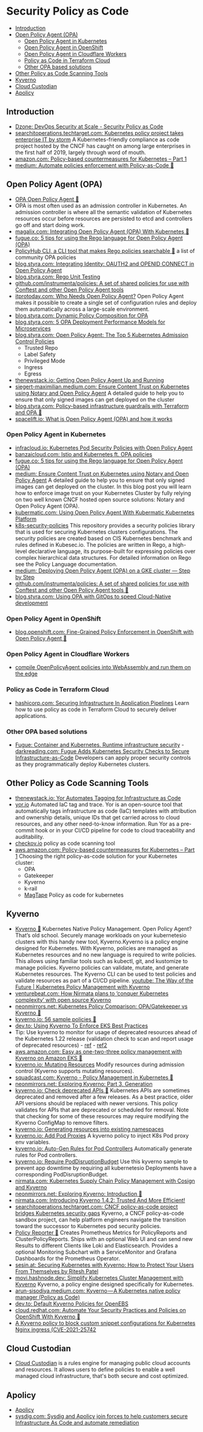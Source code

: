 # Security Policy as Code 
- [Introduction](#introduction)
- [Open Policy Agent (OPA)](#open-policy-agent-opa)
    - [Open Policy Agent in Kubernetes](#open-policy-agent-in-kubernetes)
    - [Open Policy Agent in OpenShift](#open-policy-agent-in-openshift)
    - [Open Policy Agent in Cloudflare Workers](#open-policy-agent-in-cloudflare-workers)
    - [Policy as Code in Terraform Cloud](#policy-as-code-in-terraform-cloud)
    - [Other OPA based solutions](#other-opa-based-solutions)
- [Other Policy as Code Scanning Tools](#other-policy-as-code-scanning-tools)
- [Kyverno](#kyverno)
- [Cloud Custodian](#cloud-custodian)
- [Apolicy](#apolicy)

## Introduction
- [Dzone: DevOps Security at Scale - Security Policy as Code](https://dzone.com/articles/devops-security-at-scale)
- [searchitoperations.techtarget.com: Kubernetes policy project takes enterprise IT by storm](https://searchitoperations.techtarget.com/news/252467102/Kubernetes-policy-project-takes-enterprise-IT-by-storm) A Kubernetes-friendly compliance as code project hosted by the CNCF has caught on among large enterprises in the first half of 2019, largely through word of mouth.
- [amazon.com: Policy-based countermeasures for Kubernetes – Part 1](https://aws.amazon.com/blogs/containers/policy-based-countermeasures-for-kubernetes-part-1/)
- [medium: Automate policies enforcement with Policy-as-Code 🌟](https://medium.com/airwalk/automate-policies-enforcement-with-policy-as-code-2f20aac9e2b0)

## Open Policy Agent (OPA)
- [OPA Open Policy Agent 🌟](https://www.openpolicyagent.org/) 
- OPA is most often used as an admission controller in Kubernetes. An admission controller is where all the semantic validation of Kubernetes resources occur before resources are persisted to etcd and controllers go off and start doing work.
- [magalix.com: Integrating Open Policy Agent (OPA) With Kubernetes 🌟](https://www.magalix.com/blog/integrating-open-policy-agent-opa-with-kubernetes-a-deep-dive-tutorial)
- [fugue.co: 5 tips for using the Rego language for Open Policy Agent (OPA)](https://www.fugue.co/blog/5-tips-for-using-the-rego-language-for-open-policy-agent-opa)
- [PolicyHub CLI, a CLI tool that makes Rego policies searchable 🌟](https://github.com/policy-hub/policy-hub-cli) a list of community OPA policies
- [blog.styra.com: Integrating Identity: OAUTH2 and OPENID CONNECT in Open Policy Agent](https://blog.styra.com/blog/integrating-identity-oauth2-and-openid-connect-in-open-policy-agent)
- [blog.styra.com: Rego Unit Testing](https://blog.styra.com/blog/rego-unit-testing)
- [github.com/instrumenta/policies: A set of shared policies for use with Conftest and other Open Policy Agent tools](https://github.com/instrumenta/policies)
- [itprotoday.com: Who Needs Open Policy Agent?](https://www.itprotoday.com/devops-and-software-development/who-needs-open-policy-agent) Open Policy Agent makes it possible to create a single set of configuration rules and deploy them automatically across a large-scale environment.
- [blog.styra.com: Dynamic Policy Composition for OPA](https://blog.styra.com/blog/dynamic-policy-composition-for-opa)
- [blog.styra.com: 5 OPA Deployment Performance Models for Microservices](https://blog.styra.com/blog/5-opa-deployment-performance-models-for-microservices)
- [blog.styra.com: Open Policy Agent: The Top 5 Kubernetes Admission Control Policies](https://blog.styra.com/blog/open-policy-agent-the-top-5-kubernetes-admission-control-policies) 
    - Trusted Repo
    - Label Safety
    - Privileged Mode
    - Ingress
    - Egress
- [thenewstack.io: Getting Open Policy Agent Up and Running](https://thenewstack.io/getting-open-policy-agent-up-and-running/)
- [siegert-maximilian.medium.com: Ensure Content Trust on Kubernetes using Notary and Open Policy Agent](https://siegert-maximilian.medium.com/ensure-content-trust-on-kubernetes-using-notary-and-open-policy-agent-485ab3a9423c) A detailed guide to help you to ensure that only signed images can get deployed on the cluster
- [blog.styra.com: Policy-based infrastructure guardrails with Terraform and OPA 🌟](https://blog.styra.com/blog/policy-based-infrastructure-guardrails-with-terraform-and-opa)
- [spacelift.io: What is Open Policy Agent (OPA) and how it works](https://spacelift.io/blog/what-is-open-policy-agent-and-how-it-works)

### Open Policy Agent in Kubernetes
- [infracloud.io: Kubernetes Pod Security Policies with Open Policy Agent](https://www.infracloud.io/kubernetes-pod-security-policies-opa/)
- [banzaicloud.com: Istio and Kubernetes ft. OPA policies](https://banzaicloud.com/blog/istio-opa/)
- [fugue.co: 5 tips for using the Rego language for Open Policy Agent (OPA)](https://www.fugue.co/blog/5-tips-for-using-the-rego-language-for-open-policy-agent-opa)
- [medium: Ensure Content Trust on Kubernetes using Notary and Open Policy Agent](https://medium.com/@siegert.maximilian/ensure-content-trust-on-kubernetes-using-notary-and-open-policy-agent-485ab3a9423c) A detailed guide to help you to ensure that only signed images can get deployed on the cluster. In this blog post you will learn how to enforce image trust on your Kubernetes Cluster by fully relying on two well known CNCF hosted open source solutions: Notary and Open Policy Agent (OPA).
- [kubermatic.com: Using Open Policy Agent With Kubermatic Kubernetes Platform](https://www.kubermatic.com/blog/using-open-policy-agent-with-kubermatic/)
- [k8s-security-policies](https://github.com/raspbernetes/k8s-security-policies) This repository provides a security policies library that is used for securing Kubernetes clusters configurations. The security policies are created based on CIS Kubernetes benchmark and rules defined in Kubesec.io. The policies are written in Rego, a high-level declarative language, its purpose-built for expressing policies over complex hierarchical data structures. For detailed information on Rego see the Policy Language documentation.
- [medium: Deploying Open Policy Agent (OPA) on a GKE cluster — Step by Step](https://medium.com/linkbynet/deploying-opa-on-a-gke-cluster-da4d3d77812c)
- [github.com/instrumenta/policies: A set of shared policies for use with Conftest and other Open Policy Agent tools 🌟](https://github.com/instrumenta/policies)
- [blog.styra.com: Using OPA with GitOps to speed Cloud-Native development](https://blog.styra.com/blog/using-opa-with-gitops-to-speed-cloud-native-development)

### Open Policy Agent in OpenShift
- [blog.openshift.com: Fine-Grained Policy Enforcement in OpenShift with Open Policy Agent 🌟](https://blog.openshift.com/fine-grained-policy-enforcement-in-openshift-with-open-policy-agent/)

### Open Policy Agent in Cloudflare Workers
* [compile OpenPolicyAgent policies into WebAssembly and run them on the edge](https://github.com/open-policy-agent/contrib/tree/master/wasm/cloudflare-worker)

### Policy as Code in Terraform Cloud
- [hashicorp.com: Securing Infrastructure In Application Pipelines](https://www.hashicorp.com/resources/securing-infrastructure-in-application-pipelines/) Learn how to use policy as code in Terraform Cloud to securely deliver applications.

### Other OPA based solutions
- [Fugue: Container and Kubernetes. Runtime infrastructure security](https://www.fugue.co/container-kubernetes) - [darkreading.com: Fugue Adds Kubernetes Security Checks to Secure Infrastructure-as-Code](https://www.darkreading.com/dr-tech/fugue-adds-kubernetes-security-checks-to-secure-infrastructure-as-code) Developers can apply proper security controls as they programmatically deploy Kubernetes clusters.

## Other Policy as Code Scanning Tools
- [thenewstack.io: Yor Automates Tagging for Infrastructure as Code](https://thenewstack.io/yor-automates-tagging-for-infrastructure-as-code/)
- [yor.io](https://yor.io/) Automated IaC tag and trace. Yor is an open-source tool that automatically tags infrastructure as code (IaC) templates with attribution and ownership details, unique IDs that get carried across to cloud resources, and any other need-to-know information. Run Yor as a pre-commit hook or in your CI/CD pipeline for code to cloud traceability and auditability.
- [checkov.io](https://www.checkov.io/) policy as code scanning tool
- [aws.amazon.com: Policy-based countermeasures for Kubernetes – Part 1](https://aws.amazon.com/es/blogs/containers/policy-based-countermeasures-for-kubernetes-part-1/) Choosing the right policy-as-code solution for your Kubernetes cluster:
    - OPA
    - Gatekeeper
    - Kyverno
    - k-rail
    - [MagTape](https://github.com/tmobile/magtape) Policy as code for kubernetes

## Kyverno
- [Kyverno 🌟](https://kyverno.io/) Kubernetes Native Policy Management. Open Policy Agent? That’s old school. Securely manage workloads on your kubernetesio clusters with this handy new tool, Kyverno.Kyverno is a policy engine designed for Kubernetes. With Kyverno, policies are managed as Kubernetes resources and no new language is required to write policies. This allows using familiar tools such as kubectl, git, and kustomize to manage policies. Kyverno policies can validate, mutate, and generate Kubernetes resources. The Kyverno CLI can be used to test policies and validate resources as part of a CI/CD pipeline. [youtube: The Way of the Future | Kubernetes Policy Management with Kyverno](https://www.youtube.com/watch?v=8fgrjBnxqi0&t=270s&ab_channel=AppSecEngineer)
- [venturebeat.com: How Nirmata plans to ‘conquer Kubernetes complexity’ with open source Kyverno](https://venturebeat.com/2021/08/10/how-nirmata-plans-to-conquer-kubernetes-complexity-with-open-source-kyverno/)
- [neonmirrors.net: Kubernetes Policy Comparison: OPA/Gatekeeper vs Kyverno 🌟](https://neonmirrors.net/post/2021-02/kubernetes-policy-comparison-opa-gatekeeper-vs-kyverno/)
- [kyverno.io: 56 sample policies 🌟](https://kyverno.io/policies/)
- [dev.to: Using Kyverno To Enforce EKS Best Practices](https://dev.to/rinkiyakedad/using-kyverno-to-enforce-eks-best-practices-cad)
- Tip: Use kyverno to monitor for usage of deprecated resources ahead of the Kubernetes 1.22 release (validation check to scan and report usage of deprecated resources) - [ref](https://github.com/kyverno/policies/issues/80#issuecomment-882332198) - [ref2](https://twitter.com/Marcus_Noble_/status/1417007780888825856)
- [aws.amazon.com: Easy as one-two-three policy management with Kyverno on Amazon EKS 🌟](https://aws.amazon.com/blogs/containers/easy-as-one-two-three-policy-management-with-kyverno-on-amazon-eks/)
- [kyverno.io: Mutating Resources](https://kyverno.io/docs/writing-policies/mutate/) Modify resources during admission control (Kyverno supports mutating resources).
- [squadcast.com: Kyverno - Policy Management in Kubernetes 🌟](https://www.squadcast.com/blog/kyverno-policy-management-in-kubernetes)
- [neonmirrors.net: Exploring Kyverno: Part 3, Generation](https://neonmirrors.net/post/2020-12/exploring-kyverno-part3/)
- [kyverno.io: Check deprecated APIs 🌟](https://kyverno.io/policies/best-practices/check_deprecated_apis/) Kubernetes APIs are sometimes deprecated and removed after a few releases. As a best practice, older API versions should be replaced with newer versions. This policy validates for APIs that are deprecated or scheduled for removal. Note that checking for some of these resources may require modifying the Kyverno ConfigMap to remove filters.
- [kyverno.io: Generating resources into existing namespaces](https://kyverno.io/docs/writing-policies/generate/#generating-resources-into-existing-namespaces)
- [kyverno.io: Add Pod Proxies](https://kyverno.io/policies/other/add-pod-proxies/) A kyverno policy to inject K8s Pod proxy env variables.
- [kyverno.io: Auto-Gen Rules for Pod Controllers](https://kyverno.io/docs/writing-policies/autogen/) Automatically generate rules for Pod controllers. 
- [kyverno.io: Require PodDisruptionBudget](https://kyverno.io/policies/other/require_pdb/) Use this kyverno sample to prevent app downtime by requiring all kubernetesio Deployments have a corresponding PodDisruptionBudget.
- [nirmata.com: Kubernetes Supply Chain Policy Management with Cosign and Kyverno](https://nirmata.com/2021/08/12/kubernetes-supply-chain-policy-management-with-cosign-and-kyverno/)
- [neonmirrors.net: Exploring Kyverno: Introduction 🌟](https://neonmirrors.net/post/2020-11/exploring-kyverno-intro/)
- [nirmata.com: Introducing Kyverno 1.4.2: Trusted And More Efficient!](https://nirmata.com/2021/08/18/introducing-kyverno-1-4-2-trusted-and-more-efficient/)
- [searchitoperations.techtarget.com: CNCF policy-as-code project bridges Kubernetes security gaps](https://searchitoperations.techtarget.com/news/252505548/CNCF-policy-as-code-project-bridges-Kubernetes-security-gaps) Kyverno, a CNCF policy-as-code sandbox project, can help platform engineers navigate the transition toward the successor to Kubernetes pod security policies.
- [Policy Reporter 🌟](https://github.com/kyverno/policy-reporter) Creates Prometheus Metrics for PolicyReports and ClusterPolicyReports. Ships with an optional Web UI and can send new Results to different Clients like Loki and Elasticsearch. Provides a optional Monitoring Subchart with a ServiceMonitor and Grafana Dashboards for the Prometheus Operator.
- [sesin.at: Securing Kubernetes with Kyverno: How to Protect Your Users From Themselves by Ritesh Patel](https://www.sesin.at/2021/08/28/securing-kubernetes-with-kyverno-how-to-protect-your-users-from-themselves-by-ritesh-patel/)
- [movi.hashnode.dev: Simplify Kubernetes Cluster Management with Kyverno](https://movi.hashnode.dev/simplify-kubernetes-cluster-management-with-kyverno-ckt6yxjqy0duy95s14groe7h4) Kyverno, a policy engine designed specifically for Kubernetes.
- [arun-sisodiya.medium.com: Kyverno — A Kubernetes native policy manager (Policy as Code)](https://arun-sisodiya.medium.com/kyverno-a-policy-manager-for-kubernetes-286f6e082062)
- [dev.to: Default Kyverno Policies for OpenEBS](https://dev.to/niveditacoder/default-kyverno-policies-for-openebs-4abf)
- [cloud.redhat.com: Automate Your Security Practices and Policies on OpenShift With Kyverno 🌟](https://cloud.redhat.com/blog/automate-your-security-practices-and-policies-on-openshift-with-kyverno)
- [A Kyverno policy to block custom snippet configurations for Kubernetes Nginx ingress (CVE-2021-25742](https://github.com/kubernetes/ingress-nginx/issues/7837)

## Cloud Custodian
- [Cloud Custodian](https://github.com/cloud-custodian/cloud-custodian) is a rules engine for managing public cloud accounts and resources. It allows users to define policies to enable a well managed cloud infrastructure, that's both secure and cost optimized.

## Apolicy
- [Apolicy](https://apolicy.io/)
- [sysdig.com: Sysdig and Apolicy join forces to help customers secure Infrastructure As Code and automate remediation](https://sysdig.com/blog/sysdig-and-apolicy-join-forces-to-help-customer-secure-infrastructure-as-code/)
